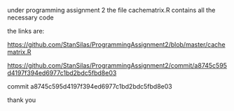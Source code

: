 under programming assignment 2  the file cachematrix.R contains all the necessary code

the links are:


https://github.com/StanSilas/ProgrammingAssignment2/blob/master/cachematrix.R

https://github.com/StanSilas/ProgrammingAssignment2/commit/a8745c595d4197f394ed6977c1bd2bdc5fbd8e03

commit a8745c595d4197f394ed6977c1bd2bdc5fbd8e03

thank you 
